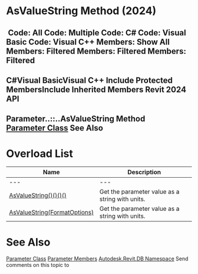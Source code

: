 # AsValueString Method (2024)

﻿
 Code: All Code: Multiple Code: C# Code: Visual Basic Code: Visual C++  Members: Show All Members: Filtered Members: Filtered Members: Filtered   
---  
C#Visual BasicVisual C++
Include Protected MembersInclude Inherited Members
Revit 2024 API  
---  
Parameter..::..AsValueString Method   
[Parameter Class](333ff41b-e6a7-d959-60bf-c3bfae495581.md "Parameter Class") See Also  
---  
# Overload List
| Name | Description |
| --- | --- |
| --- | --- | --- |
| [AsValueString()()()()](5015755d-ee80-9d74-68d9-55effc60ed0c.md "AsValueString Method") | Get the parameter value as a string with units. |
| [AsValueString(FormatOptions)](b339e4f2-847b-c73a-91a6-034b134d30e7.md "AsValueString Method \(FormatOptions\)") | Get the parameter value as a string with units. |

# See Also
[Parameter Class](333ff41b-e6a7-d959-60bf-c3bfae495581.md "Parameter Class")
[Parameter Members](c0343d88-ea6f-f718-2828-7970c15e4a9e.md "Parameter Members")
[Autodesk.Revit.DB Namespace](87546ba7-461b-c646-cbb1-2cb8f5bff8b2.md "Autodesk.Revit.DB Namespace")
Send comments on this topic to 